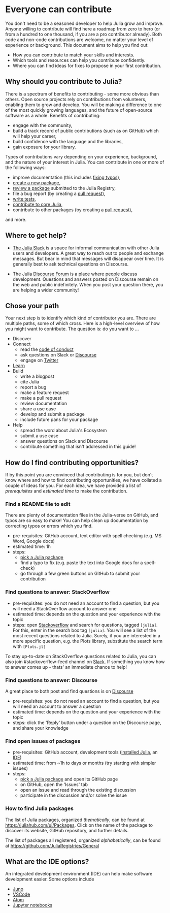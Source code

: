 # Everyone can contribute

You don't need to be a seasoned developer to help Julia grow and improve. Anyone willing to contribute will find here a roadmap from zero to hero (or from a hundred to one thousand, if you are a pro contributor already). Both code and non-code contributions are welcome, no matter your level of experience or background. This document aims to help you find out:

- How you can contribute to match your skills and interests.
- Which tools and resources can help you contribute confidently.
- Where you can find ideas for fixes to propose in your first contribution.

## Why should you contribute to Julia?
There is a spectrum of benefits to contributing - some more obvious than others. Open source projects rely on contributions from volunteers, enabling them to grow and develop. You will be making a difference to one of the most quickly growing languages, and the future of open-source software as a whole. Benefits of contributing:  

- engage with the community,
- build a track record of public contributions (such as on GitHub) which will help your career,
- build confidence with the language and the libraries,
- gain exposure for your library.

Types of contributions vary depending on your experience, background, and the nature of your interest in Julia. You can contribute in one or more of the following ways:

- improve documentation (this includes [fixing typos](#find-a-readme-file-to-edit)),
- [create a new package](/contribute/creating_package/#creating-a-julia-package),
- [review a package](https://github.com/JuliaRegistries/General/labels/new%20package) submitted to the Julia Registry,
- file a bug report (by creating a [pull request](/contribute/creating_package/#propose-changes-via-pull-requests)),
- [write tests](/contribute/creating_package/#writing-tests),
- [contribute to core Julia](https://github.com/elizavetasemenova/www.julialang.org/blob/main/contribute/index.md#contributing-to-core-julia),
- contribute to other packages (by creating a [pull request](/contribute/creating_package/#propose-changes-via-pull-requests)),

and more.

## Where to get help?

- [The Julia Slack](https://julialang.org/slack/) is a space for informal communication with other Julia users and developers. A great way to reach out to people and exchange messages. But bear in mind that messages will disappear over time. It is generally best to ask technical questions on Discourse.

- The Julia [Discourse Forum](https://discourse.julialang.org/) is a place where people discuss development. Questions and answers posted on Discourse remain on the web and public indefinitely. When you post your question there, you are helping a wider community!


## Chose your path
Your next step is to identify which kind of contributor you are.
There are multiple paths, some of which cross. Here is a high-level overview of how you might want to contribute.
The question is: do you want to ...

- Discover
- Connect
  - read the [code of conduct](https://julialang.org/community/standards/)
  - ask questions on Slack or [Discourse](https://discourse.julialang.org/)
  - engage on [Twitter](https://twitter.com/JuliaLanguage)
- [Learn](https://julialang.org/learning/)
- Build
  - write a blogpost
  - cite Julia
  - report a bug
  - make a feature request
  - make a pull request
  - review documentation
  - share a use case
  - develop and submit a package
  - include future pans for your package
- Help
  - spread the word about Julia's Ecosystem
  - submit a use case
  - answer questions on Slack and Discourse
  - contribute something that isn't addressed in this guide!

## How do I find contributing opportunities?

If by this point you are convinced that contributing is for you, but don't know where and how to find contributing opportunities, we have collated a couple of ideas for you. For each idea, we have provided a list of *prerequisites* and *estimated time* to make the contribution.


### Find a README file to edit

There are plenty of documentation files in the Julia-verse on GitHub, and typos are so easy to make! You can help clean up documentation by correcting typos or errors which you find.

- pre-requisites: GitHub account, text editor with spell checking (e.g. MS Word, Google docs)
- estimated time: 1h
- steps:
  - [pick a Julia package](#how-to-find-julia-packages)
  - find a typo to fix (e.g. paste the text into Google docs for a spell-check)
  - go through a few green buttons on GitHub to submit your contribution

### Find questions to answer: StackOverflow
- pre-requisites: you do not need an account to find a question, but you will need a StackOverflow account to answer one
- estimated time: depends on the question and your experience with the topic
- steps: open [Stackoverflow](https://stackoverflow.com/) and search for questions, tagged `[julia]`. For this, enter in the search box tag `[julia]`. You will see a list of the most recent questions related to Julia. Surely, if you are interested in a more specific question, e.g. the Plots library, substitute the search term with `[Plots.jl]`

To stay up-to-date on StackOverflow questions related to Julia, you can also join #stackoverflow-feed channel on [Slack](https://julialang.slack.com). If something you know how to answer comes up - thats' an immediate chance to help!


### Find questions to answer: Discourse
A great place to both post and find questions is on [Discourse](https://discourse.julialang.org/)

- pre-requisites: you do not need an account to find a question, but you will need an account to answer a question
- estimated time: depends on the question and your experience with the topic
- steps: click the 'Reply' button under a question on the Discourse page, and share your knowledge


### Find open issues of packages
- pre-requisites: GitHub account, development tools ([installed Julia](#how-to-install-julia), an [IDE](#what-are-the-ide-options?))
- estimated time: from ~1h to days or months (try starting with simpler issues)
- steps:
  - [pick a Julia package](#how-to-find-julia-packages) and open its GitHub page
  - on GitHub, open the 'Issues' tab
  - open an issue and read through the existing discussion
  - participate in the discussion and/or solve the issue


### How to find Julia packages

The list of Julia packages, organized *thematically*, can be found at https://juliahub.com/ui/Packages. Click on the name of the package to discover its website, GitHub repository, and further details.

The list of packages all registered, organized *alphabetically*, can be found at https://github.com/JuliaRegistries/General

## What are the IDE options?

An integrated development environment (IDE) can help make software development easier. Some options include
- [Juno](https://junolab.org/)
- [VSCode](https://code.visualstudio.com/download)
- [Atom](https://atom.io/)
- [Jupyter notebooks](https://jupyter.org/install)
